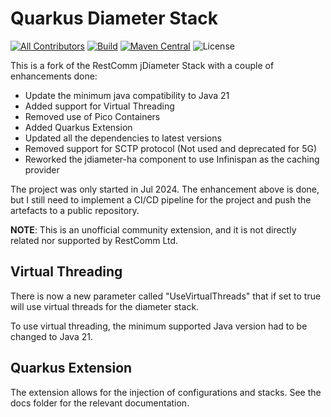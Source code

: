 # Quarkus Diameter Stack

<!-- ALL-CONTRIBUTORS-BADGE:START - Do not remove or modify this section -->
[![All Contributors](https://img.shields.io/badge/all_contributors-1-orange.svg?style=flat-square)](#contributors-) <!-- ALL-CONTRIBUTORS-BADGE:END -->
[![Build](https://github.com/eddiecarpenter/go-jdiameter/actions/workflows/build.yml/badge.svg)](https://github.com/eddiecarpenter/go-jdiameter/actions/workflows/build.yml)
[![Maven Central](https://img.shields.io/maven-central/v/io.quarkiverse.quarkus-zookeeper/quarkus-zookeeper.svg?label=Maven%20Central&style=flat-square)](https://search.maven.org/artifact/io.quarkiverse.quarkus-zookeeper/quarkus-zookeeper)
![License](https://img.shields.io/github/license/eddiecarpenter/go-jdiameter)

This is a fork of the RestComm jDiameter Stack with a couple of enhancements done:

- Update the minimum java compatibility to Java 21
- Added support for Virtual Threading
- Removed use of Pico Containers
- Added Quarkus Extension
- Updated all the dependencies to latest versions
- Removed support for SCTP protocol (Not used and deprecated for 5G)
- Reworked the jdiameter-ha component to use Infinispan as the caching provider

The project was only started in Jul 2024. The enhancement above is done, but I still need to implement a CI/CD pipeline
for the project and push the artefacts to a public repository.

**NOTE**: This is an unofficial community extension, and it is not directly related nor supported by RestComm Ltd.

## Virtual Threading

There is now a new parameter called "UseVirtualThreads" that if set to true will use virtual threads for the diameter
stack.

To use virtual threading, the minimum supported Java version had to be changed to Java 21.

## Quarkus Extension

The extension allows for the injection of configurations and stacks.
See the docs folder for the relevant documentation.
